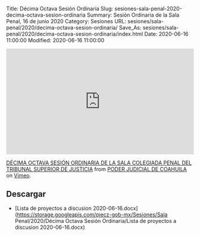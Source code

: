 Title: Décima Octava Sesión Ordinaria
Slug: sesiones-sala-penal-2020-decima-octava-sesion-ordinaria
Summary: Sesión Ordinaria de la Sala Penal, 16 de junio 2020
Category: Sesiones
URL: sesiones/sala-penal/2020/decima-octava-sesion-ordinaria/
Save_As: sesiones/sala-penal/2020/decima-octava-sesion-ordinaria/index.html
Date: 2020-06-16 11:00:00
Modified: 2020-06-16 11:00:00


<div style="padding:56.25% 0 0 0;position:relative;"><iframe src="https://player.vimeo.com/video/429388791" style="position:absolute;top:0;left:0;width:100%;height:100%;" frameborder="0" allow="autoplay; fullscreen" allowfullscreen></iframe></div><script src="https://player.vimeo.com/api/player.js"></script> <p><a href="https://vimeo.com/429388791">DÉCIMA OCTAVA SESIÓN ORDINARIA DE LA SALA COLEGIADA PENAL DEL TRIBUNAL SUPERIOR DE JUSTICIA</a> from <a href="https://vimeo.com/user103229504">PODER JUDICIAL DE COAHUILA</a> on <a href="https://vimeo.com">Vimeo</a>.</p>


## Descargar


* [Lista de proyectos a discusion 2020-06-16.docx](https://storage.googleapis.com/pjecz-gob-mx/Sesiones/Sala Penal/2020/Décima Octava Sesión Ordinaria/Lista de proyectos a discusion 2020-06-16.docx)


